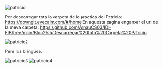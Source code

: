![patricio](https://user-images.githubusercontent.com/95536223/228292817-a9ce2404-2e29-4831-8173-78c2469d0947.png)

Per descarregar tota la carpeta de la practica del Patricio: https://downgit.evecalm.com/#/home
En aquesta pagina enganxar el url de la meva carpeta:  https://github.com/ArnauCS03/IDI-FIB/tree/main/Bloc2/s5/Descarregar%20tota%20Carpeta%20Patricio




![patricio2](https://user-images.githubusercontent.com/95536223/228292834-e198887a-ea14-4cf6-bd1a-f6d40b3d057b.jpg)

Para los bilingües:

![patricio3](https://user-images.githubusercontent.com/95536223/228319764-f3b0b3b7-53b9-4c44-89b9-4393a9d6a949.png)
![patricio4](https://user-images.githubusercontent.com/95536223/228320080-a6b2ac19-2b7a-4e25-b514-549fb8009986.png)


